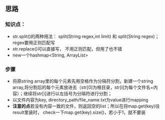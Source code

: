 ## 思路

### 知识点：
- str.split()的两种用法： split(String regex,int limit) 和 split(String regex)； regex要用正则匹配写
- str.replace()可以直接写， 不用正则匹配，但用了也不错
- new一个hashmap<String, ArrayList<String>>

### 步骤
- 将原string array里的每个元素先用空格作为分隔符分割，新建一个string array,将分割后的每个元素放进去（str[0]为根目录，str[i]为每个文件名+内容）；继续将str[i]进行以左括号为分隔符进行分割；
- 以文件内容为key, directory_path/file_name.txt为value进行mapping
- **注意的点**若没有内容一致的文件，则返回空的list；所以在将map.get(key)往result里装时， check一下map.get(key).size()，若小于1，就不要装
